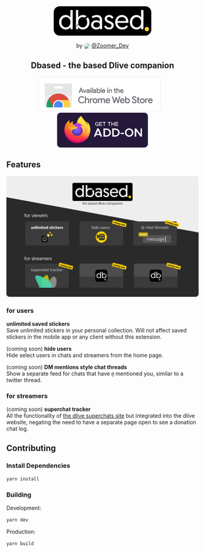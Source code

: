 <div align="center">
<img src="media/banner.png"/>

<p>by 
<img style="border-radius:50%;vertical-align:middle" height="24" src="https://pbs.twimg.com/profile_images/1223786923841531904/1fZ-Mu06_normal.jpg">&nbsp;<a rel="noopener noreferrer" target="_blank" href="https://twitter.com/Zoomer_Dev">@Zoomer_Dev</a></p>
<h2>Dbased - the based Dlive companion</h2>

<div align="">
<a rel="noopener noreferrer" target="_blank" href="https://chrome.google.com/webstore/detail/dbased-based-dlive/bjnemjdjapmakafpckmbdanhglffgpoc" alt="chrome-webstore-badge"><img src="media/chrome-addon-badge.png"></a>&nbsp;&nbsp;&nbsp;&nbsp;
<a rel="noopener noreferrer" target="_blank" href="https://addons.mozilla.org/en-US/firefox/addon/dbased-based-dlive/" alt="firefox-addon-badge"><img src="media/firefox-addon-badge.png"></a>
</div>
</div>

## Features
![](media/screenshot.png)

### for users
**unlimited saved stickers**  
Save unlimited stickers in your personal collection. Will not affect saved stickers in the mobile app or any client without this extension.

(coming soon) **hide users**   
Hide select users in chats and streamers from the home page.

(coming soon) **DM mentions style chat threads**   
Show a separate feed for chats that have `@` mentioned you, similar to a twitter thread.



### for streamers

(coming soon) **superchat tracker**   
All the functionality of [the dlive superchats site](https://github.com/zoomerdev/dlive-superchats) but integrated into the dlive website, negating the need to have a separate page open to see a donation chat log.


## Contributing

### Install Dependencies
```sh
yarn install
```
### Building
Development:
```sh
yarn dev
```

Production:
```sh
yarn build
```
